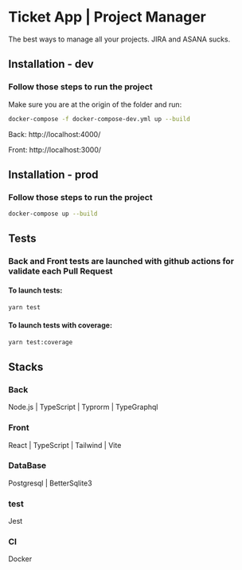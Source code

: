 # Ticket App | Project Manager

The best ways to manage all your projects. JIRA and ASANA sucks.

## Installation - dev
### Follow those steps to run the project

Make sure you are at the origin of the folder and run:
```bash
docker-compose -f docker-compose-dev.yml up --build
```
Back: http://localhost:4000/

Front: http://localhost:3000/


## Installation - prod
### Follow those steps to run the project
```bash
docker-compose up --build
```

## Tests
### Back and Front tests are launched with github actions for validate each Pull Request
#### To launch tests:
```bash
yarn test
```
#### To launch tests with coverage:
```bash
yarn test:coverage
```

## Stacks
### Back
Node.js | TypeScript | Typrorm | TypeGraphql
### Front
React | TypeScript | Tailwind | Vite
### DataBase
Postgresql | BetterSqlite3
### test
Jest
### CI
Docker